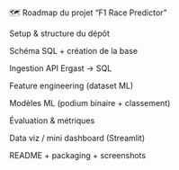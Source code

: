 🗺️ Roadmap du projet “F1 Race Predictor”

Setup & structure du dépôt

Schéma SQL + création de la base

Ingestion API Ergast → SQL

Feature engineering (dataset ML)

Modèles ML (podium binaire + classement)

Évaluation & métriques

Data viz / mini dashboard (Streamlit)

README + packaging + screenshots